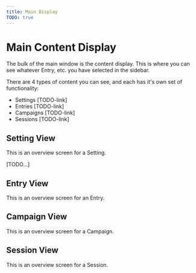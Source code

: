 ```yaml
---
title: Main Display
TODO: true
---
```

# Main Content Display

The bulk of the main window is the content display.  This is where you can see whatever Entry, etc. you have selected in the sidebar.

There are 4 types of content you can see, and each has it's own set of functionality:
- Settings [TODO-link]
- Entries [TODO-link]
- Campaigns [TODO-link]
- Sessions [TODO-link]

## Setting View
This is an overview screen for a Setting.

[TODO...]

## Entry View
This is an overview screen for an Entry.

## Campaign View
This is an overview screen for a Campaign.

## Session View
This is an overview screen for a Session.
